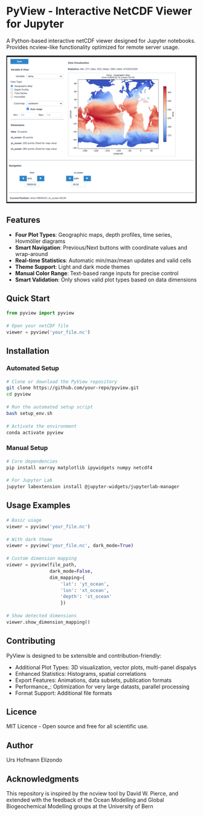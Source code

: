 # PyView - Interactive NetCDF Viewer for Jupyter

A Python-based interactive netCDF viewer designed for Jupyter notebooks. Provides ncview-like functionality optimized for remote server usage.

![PyView Interface](examples/pyview.png)

## Features

- **Four Plot Types**: Geographic maps, depth profiles, time series, Hovmöller diagrams
- **Smart Navigation**: Previous/Next buttons with coordinate values and wrap-around
- **Real-time Statistics**: Automatic min/max/mean updates and valid cells
- **Theme Support**: Light and dark mode themes
- **Manual Color Range**: Text-based range inputs for precise control
- **Smart Validation**: Only shows valid plot types based on data dimensions

## Quick Start

```python
from pyview import pyview

# Open your netCDF file
viewer = pyview('your_file.nc')
```

## Installation

### Automated Setup
```bash
# Clone or download the PyView repository
git clone https://github.com/your-repo/pyview.git
cd pyview

# Run the automated setup script
bash setup_env.sh

# Activate the environment
conda activate pyview
```

### Manual Setup
```bash
# Core dependencies
pip install xarray matplotlib ipywidgets numpy netcdf4

# For Jupyter Lab
jupyter labextension install @jupyter-widgets/jupyterlab-manager
```

## Usage Examples

```python
# Basic usage
viewer = pyview('your_file.nc')

# With dark theme
viewer = pyview('your_file.nc', dark_mode=True)

# Custom dimension mapping
viewer = pyview(file_path,
                dark_mode=False,
                dim_mapping={
                    'lat': 'yt_ocean',
                    'lon': 'xt_ocean',
                    'depth': 'st_ocean'
                    })

# Show detected dimensions
viewer.show_dimension_mapping()
```

## Contributing

PyView is designed to be sxtensible and contribution-friendly:
- Additional Plot Types: 3D visualization, vector plots, multi-panel dispalys
- Enhanced Statistics: Histograms, spatial correlations
- Export Features: Animations, data subsets, publication formats
- Performance_: Optimization for very large datasts, parallel processing
- Format Support: Additional file formats

## Licence

MIT Licence - Open source and free for all scientific use.

## Author

Urs Hofmann Elizondo

## Acknowledgments

This repository is inspired by the ncview tool by David W. Pierce, and extended with the feedback of the Ocean Modelling and Global Biogeochemical Modelling groups at the University of Bern
